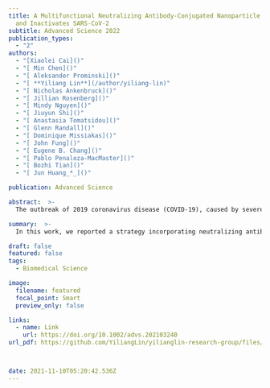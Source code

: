 ```yaml
---
title: A Multifunctional Neutralizing Antibody-Conjugated Nanoparticle Inhibits
  and Inactivates SARS-CoV-2
subtitle: Advanced Science 2022
publication_types:
  - "2"
authors:
  - "[Xiaolei Cai]()"
  - "[ Min Chen]()"
  - "[ Aleksander Prominski]()"
  - "[ **Yiliang Lin**](/author/yiliang-lin)"
  - "[ Nicholas Ankenbruck]()"
  - "[ Jillian Rosenberg]()"
  - "[ Mindy Nguyen]()"
  - "[ Jiuyun Shi]()"
  - "[ Anastasia Tomatsidou]()"
  - "[ Glenn Randall]()"
  - "[ Dominique Missiakas]()"
  - "[ John Fung]()"
  - "[ Eugene B. Chang]()"
  - "[ Pablo Penaloza-MacMaster]()"
  - "[ Bozhi Tian]()"
  - "[ Jun Huang_*_]()"

publication: Advanced Science

abstract:  >-
  The outbreak of 2019 coronavirus disease (COVID-19), caused by severe acute respiratory syndrome coronavirus 2 (SARS-CoV-2), has resulted in a global pandemic. Despite intensive research, the current treatment options show limited curative efficacies. Here the authors report a strategy incorporating neutralizing antibodies conjugated to the surface of a photothermal nanoparticle (NP) to capture and inactivate SARS-CoV-2. The NP is comprised of a semiconducting polymer core and a biocompatible polyethylene glycol surface decorated with high-affinity neutralizing antibodies. The multifunctional NP efficiently captures SARS-CoV-2 pseudovirions and completely blocks viral infection to host cells in vitro through the surface neutralizing antibodies. In addition to virus capture and blocking function, the NP also possesses photothermal function to generate heat following irradiation for inactivation of virus. Importantly, the NPs described herein significantly outperform neutralizing antibodies at treating authentic SARS-CoV-2 infection in vivo. This multifunctional NP provides a flexible platform that can be readily adapted to other SARS-CoV-2 antibodies and extended to novel therapeutic proteins, thus it is expected to provide a broad range of protection against original SARS-CoV-2 and its variants.

summary:  >-
  In this work, we reported a strategy incorporating neutralizing antibodies conjugated to the surface of a photothermal nanoparticle (NP) to capture and inactivate SARS-CoV-2. 

draft: false
featured: false
tags:
  - Biomedical Science

image:
  filename: featured
  focal_point: Smart
  preview_only: false

links:
  - name: Link
    url: https://doi.org/10.1002/advs.202103240
url_pdf: https://github.com/YiliangLin/yilianglin-research-group/files/9957907/Cai.et.al.-.2022.-.A.Multifunctional.Neutralizing.Antibody-Conjugated.pdf



date: 2021-11-10T05:20:42.536Z
---
```

